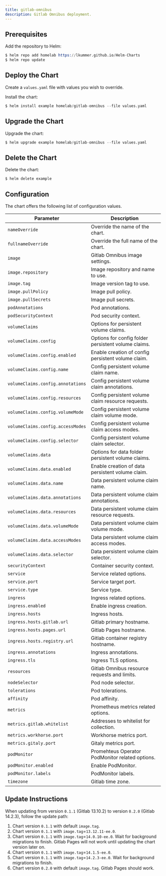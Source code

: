 ```yaml
---
title: gitlab-omnibus
description: Gitlab Omnibus deployment.
---
```


## Prerequisites

Add the repository to Helm:

```s
$ helm repo add homelab https://lkummer.github.io/Helm-Charts
$ helm repo update
```

## Deploy the Chart

Create a `values.yaml` file with values you wish to override.

Install the chart:

```s
$ helm install example homelab/gitlab-omnibus --file values.yaml
```

## Upgrade the Chart

Upgrade the chart:

```s
$ helm upgrade example homelab/gitlab-omnibus --file values.yaml
```

## Delete the Chart

Delete the chart:

```s
$ helm delete example
```

## Configuration

The chart offers the following list of configuration values.

| Parameter | Description
| - | - |
| `nameOverride` | Override the name of the chart. |
| `fullnameOverride` | Override the full name of the chart. |
| `image` | Gitlab Omnibus image settings. |
| `image.repository` | Image repository and name to use. |
| `image.tag` | Image version tag to use. |
| `image.pullPolicy` | Image pull policy. |
| `image.pullSecrets` | Image pull secrets. |
| `podAnnotations` | Pod annotations. |
| `podSecurityContext` | Pod security context. |
| `volumeClaims` | Options for persistent volume claims. |
| `volumeClaims.config` | Options for config folder persistent volume claims. |
| `volumeClaims.config.enabled` | Enable creation of config persistent volume claim. |
| `volumeClaims.config.name` | Config persistent volume claim name. |
| `volumeClaims.config.annotations` | Config persistent volume claim annotations. |
| `volumeClaims.config.resources` | Config persistent volume claim resource requests. |
| `volumeClaims.config.volumeMode` | Config persistent volume claim volume mode. |
| `volumeClaims.config.accessModes` | Config persistent volume claim access modes. |
| `volumeClaims.config.selector` | Config persistent volume claim selector. |
| `volumeClaims.data` | Options for data folder persistent volume claims. |
| `volumeClaims.data.enabled` | Enable creation of data persistent volume claim. |
| `volumeClaims.data.name` | Data persistent volume claim name. |
| `volumeClaims.data.annotations` | Data persistent volume claim annotations. |
| `volumeClaims.data.resources` | Data persistent volume claim resource requests. |
| `volumeClaims.data.volumeMode` | Data persistent volume claim volume mode. |
| `volumeClaims.data.accessModes` | Data persistent volume claim access modes. |
| `volumeClaims.data.selector` | Data persistent volume claim selector. |
| `securityContext` | Container security context. |
| `service` | Service related options. |
| `service.port` | Service target port. |
| `service.type` | Service type. |
| `ingress` | Ingress related options. |
| `ingress.enabled` | Enable ingress creation. |
| `ingress.hosts` | Ingress hosts. |
| `ingress.hosts.gitlab.url` | Gitlab primary hostname. |
| `ingress.hosts.pages.url` | Gitlab Pages hostname. |
| `ingress.hosts.registry.url` | Gitlab container registry hostname. |
| `ingress.annotations` | Ingress annotations. |
| `ingress.tls` | Ingress TLS options. |
| `resources` | Gitlab Omnibus resource requests and limits. |
| `nodeSelector` | Pod node selector. |
| `tolerations` | Pod tolerations. |
| `affinity` | Pod affinity. |
| `metrics` | Prometheus metrics related options. |
| `metrics.gitlab.whitelist` | Addresses to whitelist for collection. |
| `metrics.workhorse.port` | Workhorse metrics port. |
| `metrics.gitaly.port` | Gitaly metrics port. |
| `podMonitor` | Promehteus Operator PodMonitor related options. |
| `podMonitor.enabled` | Enable PodMonitor. |
| `podMonitor.labels` | PodMonitor labels. |
| `timezone` | Gitlab time zone. |

## Update Instructions

When updating from version `0.1.1` (Gitlab 13.10.2) to version `0.2.0` (Gitlab 14.2.3), follow the update path:

1. Chart version `0.1.1` with default `image.tag`.
2. Chart version `0.1.1` with `image.tag`=`13.12.11-ee.0`.
3. Chart version `0.1.1` with `image.tag`=`14.0.10-ee.0`. Wait for background migrations to finish. Gitlab Pages will not work until updating the chart version later on.
4. Chart version `0.1.1` with `image.tag`=`14.1.5-ee.0`.
5. Chart version `0.1.1` with `image.tag`=`14.2.3-ee.0`. Wait for background migrations to finish.
6. Chart version `0.2.0` with default `image.tag`. Gitlab Pages should work.


